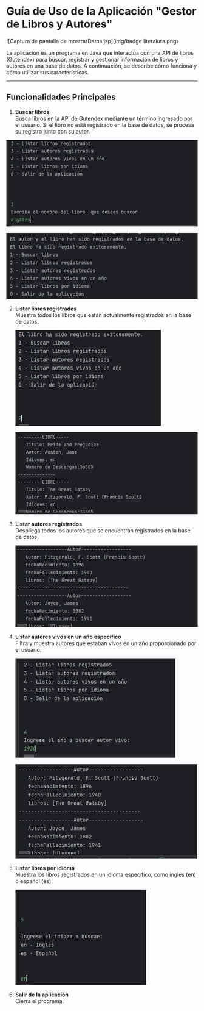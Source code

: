 # Guía de Uso de la Aplicación "Gestor de Libros y Autores"

![Captura de pantalla de mostrarDatos.jsp](img/badge literalura.png) 

La aplicación es un programa en Java que interactúa con una API de libros (Gutendex) para buscar, registrar y gestionar información de libros y autores en una base de datos. A continuación, se describe cómo funciona y cómo utilizar sus características.

---

## Funcionalidades Principales

1. **Buscar libros**  
   Busca libros en la API de Gutendex mediante un término ingresado por el usuario. Si el libro no está registrado en la base de datos, se procesa su registro junto con su autor.

![Captura de pantalla de mostrarDatos.jsp](img/opcion1.JPG)

![Captura de pantalla de mostrarDatos.jsp](img/opcion1.1.JPG)


2. **Listar libros registrados**  
   Muestra todos los libros que están actualmente registrados en la base de datos.

   ![Captura de pantalla de mostrarDatos.jsp](img/opcion2.JPG)

    ![Captura de pantalla de mostrarDatos.jsp](img/opcion2.1.JPG)


3. **Listar autores registrados**  
   Despliega todos los autores que se encuentran registrados en la base de datos.

   
   ![Captura de pantalla de mostrarDatos.jsp](img/opcion3.JPG)

   


4. **Listar autores vivos en un año específico**  
   Filtra y muestra autores que estaban vivos en un año proporcionado por el usuario.

   ![Captura de pantalla de mostrarDatos.jsp](img/opcion4.JPG)

    ![Captura de pantalla de mostrarDatos.jsp](img/opcion4.1.JPG)

5. **Listar libros por idioma**  
   Muestra los libros registrados en un idioma específico, como inglés (en) o español (es).


    ![Captura de pantalla de mostrarDatos.jsp](img/opcion5.JPG)

6. **Salir de la aplicación**  
   Cierra el programa.
